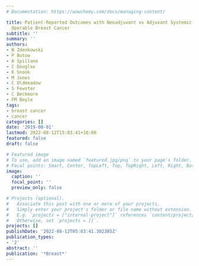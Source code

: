 ```yaml
---
# Documentation: https://wowchemy.com/docs/managing-content/

title: Patient-Reported Outcomes with Neoadjuvant vs Adjuvant Systemic Therapy for
  Operable Breast Cancer
subtitle: ''
summary: ''
authors:
- N Zdenkowski
- P Butow
- A Spillane
- C Douglas
- K Snook
- M Jones
- C Oldmeadow
- S Fewster
- C Beckmore
- FM Boyle
tags:
- breast cancer
- cancer
categories: []
date: '2019-08-01'
lastmod: 2022-08-12T15:03:41+10:00
featured: false
draft: false

# Featured image
# To use, add an image named `featured.jpg/png` to your page's folder.
# Focal points: Smart, Center, TopLeft, Top, TopRight, Left, Right, BottomLeft, Bottom, BottomRight.
image:
  caption: ''
  focal_point: ''
  preview_only: false

# Projects (optional).
#   Associate this post with one or more of your projects.
#   Simply enter your project's folder or file name without extension.
#   E.g. `projects = ["internal-project"]` references `content/project/deep-learning/index.md`.
#   Otherwise, set `projects = []`.
projects: []
publishDate: '2022-08-12T05:03:41.302385Z'
publication_types:
- '2'
abstract: ''
publication: '*Breast*'
---
```

